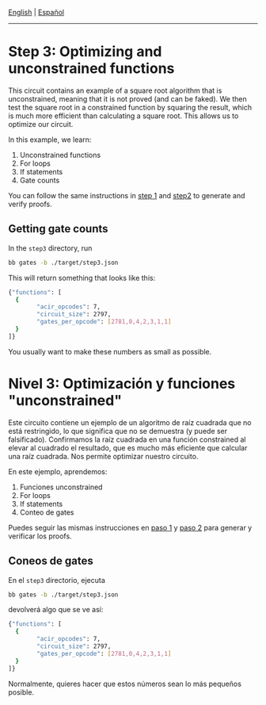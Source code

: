 [English](#step-3-optimizing-and-unconstrained-functions) | [Español](#nivel-1-cómo-empezar-con-noir)

---

# Step 3: Optimizing and unconstrained functions

This circuit contains an example of a square root algorithm that is unconstrained, meaning that it is not proved (and can be faked). We then test the square root in a constrained function by squaring the result, which is much more efficient than calculating a square root. This allows us to optimize our circuit. 

In this example, we learn:

1. Unconstrained functions
2. For loops
3. If statements 
4. Gate counts

You can follow the same instructions in [step 1](../step1/README.md) and [step2](../step2/README.md) to generate and verify proofs.

## Getting gate counts

In the `step3` directory, run

```sh
bb gates -b ./target/step3.json 
```

This will return something that looks like this:

```sh
{"functions": [
  {
        "acir_opcodes": 7,
        "circuit_size": 2797,
        "gates_per_opcode": [2781,0,4,2,3,1,1]
  }
]}
```

You usually want to make these numbers as small as possible. 

# Nivel 3: Optimización y funciones "unconstrained"

Este circuito contiene un ejemplo de un algoritmo de raíz cuadrada que no está restringido, lo que significa que no se demuestra (y puede ser falsificado). Confirmamos la raíz cuadrada en una función constrained al elevar al cuadrado el resultado, que es mucho más eficiente que calcular una raíz cuadrada. Nos permite optimizar nuestro circuito.

En este ejemplo, aprendemos:

1. Funciones unconstrained
2. For loops
3. If statements
4. Conteo de gates

Puedes seguir las mismas instrucciones en [paso 1](../step1/README.md) y [paso 2](../step2/README.md) para generar y verificar los proofs.

## Coneos de gates

En el `step3` directorio, ejecuta

```sh
bb gates -b ./target/step3.json 
```

devolverá algo que se ve así:

```sh
{"functions": [
  {
        "acir_opcodes": 7,
        "circuit_size": 2797,
        "gates_per_opcode": [2781,0,4,2,3,1,1]
  }
]}
```
Normalmente, quieres hacer que estos números sean lo más pequeños posible.